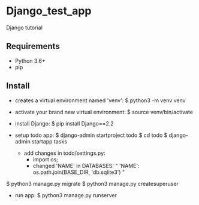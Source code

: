 # Django_test_app
Django tutorial 

## Requirements

- Python 3.6+
- pip

## Install

- creates a virtual environment named 'venv':
$ python3 -m venv venv

- activate your brand new virtual environment:
$ source venv/bin/activate

- install Django:
$ pip install Django==2.2

- setup todo app:
$ django-admin startproject todo
$ cd todo
$ django-admin startapp tasks

    - add changes in todo/settings.py:
        - import os;
        - changed 'NAME' in DATABASES:
        " 'NAME': os.path.join(BASE_DIR, 'db.sqlite3') "
        
$ python3 manage.py migrate
$ python3 manage.py createsuperuser

- run app:
$ python3 manage.py runserver